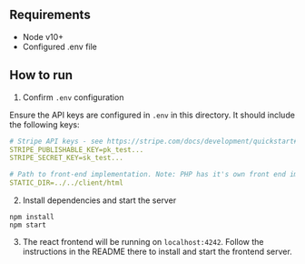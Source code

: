 ## Requirements

- Node v10+
- Configured .env file

## How to run

1. Confirm `.env` configuration

Ensure the API keys are configured in `.env` in this directory. It should include the following keys:

```yaml
# Stripe API keys - see https://stripe.com/docs/development/quickstart#api-keys
STRIPE_PUBLISHABLE_KEY=pk_test...
STRIPE_SECRET_KEY=sk_test...

# Path to front-end implementation. Note: PHP has it's own front end implementation.
STATIC_DIR=../../client/html
```

2. Install dependencies and start the server

```
npm install
npm start
```

3. The react frontend will be running on `localhost:4242`. Follow the instructions in the README there to install and start the frontend server.
